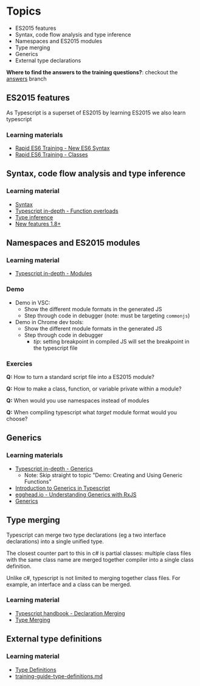 # Topics

* ES2015 features
* Syntax, code flow analysis and type inference
* Namespaces and ES2015 modules
* Type merging
* Generics
* External type declarations

**Where to find the answers to the training questions?**: checkout the [answers](https://github.com/ccrowhurstram/ram-typescript-training/tree/answers) branch

## ES2015 features

As Typescript is a superset of ES2015 by learning ES2015 we also learn typescript

### Learning materials

* [Rapid ES6 Training - New ES6 Syntax](https://app.pluralsight.com/player?course=rapid-es6-training&author=mark-zamoyta&name=rapid-es6-training-m2&clip=0&mode=live)
* [Rapid ES6 Training - Classes](https://app.pluralsight.com/player?course=rapid-es6-training&author=mark-zamoyta&name=rapid-es6-training-m3&clip=3&mode=live)

## Syntax, code flow analysis and type inference

### Learning material

* [Syntax](src/syntax)
* [Typescript in-depth - Function overloads](https://app.pluralsight.com/player?course=typescript-in-depth&author=brice-wilson&name=typescript-in-depth-m4&clip=11&mode=live)
* [Type inference](src/type-inference)
* [New features 1.8+](https://www.youtube.com/watch?v=6wEVu_mkJjM#t=44m25s)


## Namespaces and ES2015 modules

### Learning material

* [Typescript in-depth - Modules](https://app.pluralsight.com/player?course=typescript-in-depth&author=brice-wilson&name=typescript-in-depth-m7&clip=0&mode=live)

### Demo

* Demo in VSC:
    * Show the different module formats in the generated JS
    * Step through code in debugger (note: must be targeting `commonjs`)
* Demo in Chrome dev tools:
    * Show the different module formats in the generated JS
    * Step through code in debugger
	    * *tip*: setting breakpoint in compiled JS will set the breakpoint in the typescript file

### Exercies

**Q:** How to turn a standard script file into a ES2015 module?

**Q:** How to make a class, function, or variable private within a module?

**Q:** When would you use namespaces instead of modules

**Q:** When compiling typescript what *target* module format would you choose?


## Generics

### Learning materials

* [Typescript in-depth - Generics](https://app.pluralsight.com/player?course=typescript-in-depth&author=brice-wilson&name=typescript-in-depth-m8&clip=4&mode=live)
	* Note: Skip straight to topic "Demo: Creating and Using Generic Functions"
* [Introduction to Generics in Typescript ](https://egghead.io/lessons/typescript-introduction-to-generics-in-typescript)
* [egghead.io - Understanding Generics with RxJS](https://egghead.io/lessons/typescript-understanding-generics-with-rxjs)
* [Generics](src/generics/readme.md)


## Type merging

Typescript can merge two type declarations (eg a two interface declarations) into a single unified type.

The closest counter part to this in c# is partial classes: multiple class files with the same class name are merged together compiler
into a single class definition.

Unlike c#, typescript is not limited to merging together class files. For example, an interface and a class can be merged.

### Learning material

* [Typescript handbook - Declaration Merging](http://www.typescriptlang.org/docs/handbook/declaration-merging.html)
* [Type Merging](src/type-merging/readme.md)


## External type definitions

### Learning material

* [Type Definitions](https://app.pluralsight.com/player?course=typescript-in-depth&author=brice-wilson&name=typescript-in-depth-m10&clip=0&mode=live)
* [training-guide-type-definitions.md](training-guide-type-definitions.md)